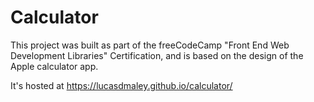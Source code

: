 # Calculator

This project was built as part of the freeCodeCamp "Front End Web Development 
Libraries" Certification, and is based on the design of the Apple calculator
app.

It's hosted at https://lucasdmaley.github.io/calculator/
